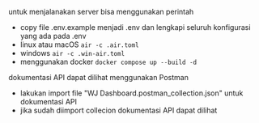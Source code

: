 untuk menjalanakan server bisa menggunakan perintah

- copy file .env.example menjadi .env dan lengkapi seluruh konfigurasi yang ada pada .env
- linux atau macOS `air -c .air.toml`
- windows `air -c .win-air.toml`
- menggunakan docker `docker compose up --build -d`

dokumentasi API dapat dilihat menggunakan Postman

- lakukan import file "WJ Dashboard.postman_collection.json" untuk dokumentasi API
- jika sudah diimport collecion dokumentasi API dapat dilihat
